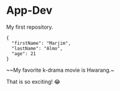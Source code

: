 # App-Dev
My first repository.
```
{
  "firstName": "Marjim",
  "lastName": "Almo",
  "age": 21
}
```

~~My favorite k-drama movie is Hwarang.~

That is so exciting! :joy:
